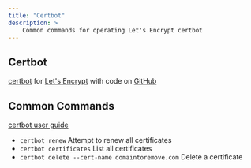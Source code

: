 ```yaml
---
title: "Certbot"
description: >
    Common commands for operating Let's Encrypt certbot
---
```


## Certbot

[certbot](https://certbot.eff.org/) for [Let's Encrypt](https://letsencrypt.org/) with code on [GitHub](https://github.com/certbot/certbot)

## Common Commands
[certbot user guide](https://certbot.eff.org/docs/using.html)

* `certbot renew` Attempt to renew all certificates
* `certbot certificates` List all certificates
* `certbot delete --cert-name domaintoremove.com` Delete a certificate
